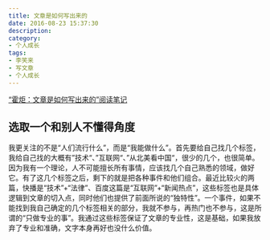 ```yaml
---
title: 文章是如何写出来的
date: 2016-08-23 15:37:30
description:
category:
- 个人成长
tags:
- 李笑来
- 写文章
- 个人成长
---
```


[“霍炬：文章是如何写出来的”阅读笔记](http://mp.weixin.qq.com/s?__biz=MzAxNzI4MTMwMw==&mid=401905914&idx=2&sn=5158ce84b72a505eadc4b4c8c452d8ef&scene=21#wechat_redirect)

## 选取一个和别人不懂得角度

我更关注的不是“人们流行什么”，而是“我能做什么”。首先要给自己找几个标签，我给自己找的大概有”技术“、”互联网“、”从北美看中国“，很少的几个，也很简单。因为我有一个理论，人不可能擅长所有事情，应该找几个自己熟悉的领域，做好它。有了这几个标签之后，剩下的就是把各种事件和他们组合。最近比较火的两篇，快播是“技术”+“法律”、百度这篇是“互联网”+“新闻热点”，这些标签也是具体逻辑到文章的切入点，同时他们也提供了前面所说的“独特性”。一个事件，如果不能找到我自己确定的几个标签相关的部分，我就不参与，再热门也不参与，这是所谓的“只做专业的事”。我通过这些标签保证了文章的专业性，这是基础，如果我放弃了专业和准确，文字本身再好也没什么价值。

